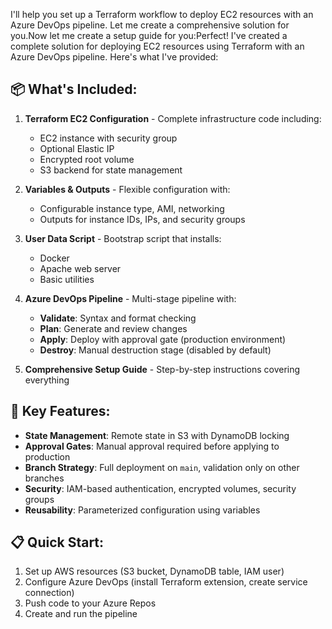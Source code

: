 I'll help you set up a Terraform workflow to deploy EC2 resources with an Azure DevOps pipeline. Let me create a comprehensive solution for you.Now let me create a setup guide for you:Perfect! I've created a complete solution for deploying EC2 resources using Terraform with an Azure DevOps pipeline. Here's what I've provided:

## 📦 What's Included:

1. **Terraform EC2 Configuration** - Complete infrastructure code including:
   - EC2 instance with security group
   - Optional Elastic IP
   - Encrypted root volume
   - S3 backend for state management

2. **Variables & Outputs** - Flexible configuration with:
   - Configurable instance type, AMI, networking
   - Outputs for instance IDs, IPs, and security groups

3. **User Data Script** - Bootstrap script that installs:
   - Docker
   - Apache web server
   - Basic utilities

4. **Azure DevOps Pipeline** - Multi-stage pipeline with:
   - **Validate**: Syntax and format checking
   - **Plan**: Generate and review changes
   - **Apply**: Deploy with approval gate (production environment)
   - **Destroy**: Manual destruction stage (disabled by default)

5. **Comprehensive Setup Guide** - Step-by-step instructions covering everything

## 🚀 Key Features:

- **State Management**: Remote state in S3 with DynamoDB locking
- **Approval Gates**: Manual approval required before applying to production
- **Branch Strategy**: Full deployment on `main`, validation only on other branches
- **Security**: IAM-based authentication, encrypted volumes, security groups
- **Reusability**: Parameterized configuration using variables

## 📋 Quick Start:

1. Set up AWS resources (S3 bucket, DynamoDB table, IAM user)
2. Configure Azure DevOps (install Terraform extension, create service connection)
3. Push code to your Azure Repos
4. Create and run the pipeline

